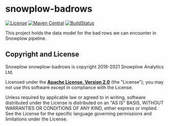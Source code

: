 # snowplow-badrows

[![License][license-image]][license]
[![Maven Central][release-image]][release]
[![BuildStatus][ci-image]][ci]

This project holds the data model for the bad rows we can encounter in Snowplow pipeline.

## Copyright and License

Snowplow snowplow-badrows is copyright 2018-2021 Snowplow Analytics Ltd.

Licensed under the **[Apache License, Version 2.0][license]** (the "License");
you may not use this software except in compliance with the License.

Unless required by applicable law or agreed to in writing, software
distributed under the License is distributed on an "AS IS" BASIS,
WITHOUT WARRANTIES OR CONDITIONS OF ANY KIND, either express or implied.
See the License for the specific language governing permissions and
limitations under the License.


[ci]: https://github.com/snowplow-incubator/snowplow-badrows/actions?query=workflow%3ACI
[ci-image]: https://github.com/snowplow-incubator/snowplow-badrows/workflows/CI/badge.svg

[license-image]: http://img.shields.io/badge/license-Apache--2-blue.svg?style=flat
[license]: http://www.apache.org/licenses/LICENSE-2.0

[release-image]: https://maven-badges.herokuapp.com/maven-central/com.snowplowanalytics/snowplow-badrows_2.12/badge.svg
[release]: https://github.com/snowplow-incubator/snowplow-badrows/releases
